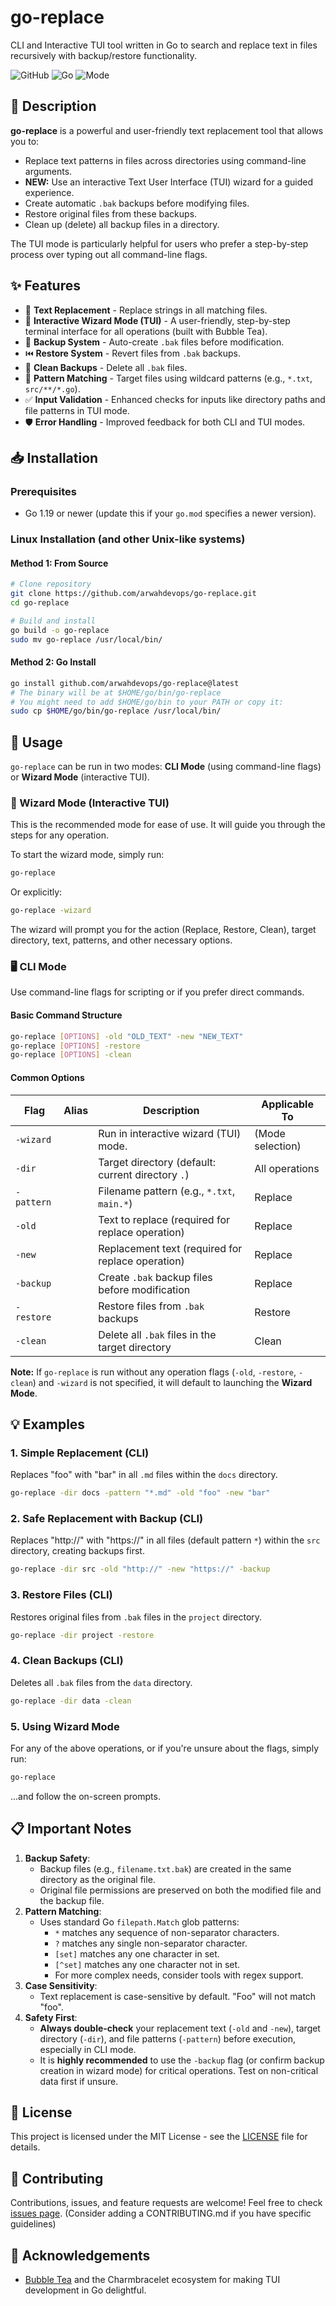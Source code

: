# go-replace

CLI and Interactive TUI tool written in Go to search and replace text in files recursively with backup/restore functionality.

![GitHub](https://img.shields.io/badge/License-MIT-blue)
![Go](https://img.shields.io/badge/Go-1.19%2B-success) <!-- Update Go version if necessary -->
![Mode](https://img.shields.io/badge/Mode-CLI%20%26%20TUI-informational)

## 📝 Description

**go-replace** is a powerful and user-friendly text replacement tool that allows you to:
- Replace text patterns in files across directories using command-line arguments.
- **NEW:** Use an interactive Text User Interface (TUI) wizard for a guided experience.
- Create automatic `.bak` backups before modifying files.
- Restore original files from these backups.
- Clean up (delete) all backup files in a directory.

The TUI mode is particularly helpful for users who prefer a step-by-step process over typing out all command-line flags.

## ✨ Features

- 🔄 **Text Replacement** - Replace strings in all matching files.
- 🧙 **Interactive Wizard Mode (TUI)** - A user-friendly, step-by-step terminal interface for all operations (built with Bubble Tea).
- 💾 **Backup System** - Auto-create `.bak` files before modification.
- ⏮️ **Restore System** - Revert files from `.bak` backups.
- 🧹 **Clean Backups** - Delete all `.bak` files.
- 📁 **Pattern Matching** - Target files using wildcard patterns (e.g., `*.txt`, `src/**/*.go`).
- ✅ **Input Validation** - Enhanced checks for inputs like directory paths and file patterns in TUI mode.
- 🛡️ **Error Handling** - Improved feedback for both CLI and TUI modes.

## 📥 Installation

### Prerequisites
- Go 1.19 or newer (update this if your `go.mod` specifies a newer version).

### Linux Installation (and other Unix-like systems)

#### Method 1: From Source
```bash
# Clone repository
git clone https://github.com/arwahdevops/go-replace.git
cd go-replace

# Build and install
go build -o go-replace
sudo mv go-replace /usr/local/bin/
```

#### Method 2: Go Install
```bash
go install github.com/arwahdevops/go-replace@latest
# The binary will be at $HOME/go/bin/go-replace
# You might need to add $HOME/go/bin to your PATH or copy it:
sudo cp $HOME/go/bin/go-replace /usr/local/bin/
```

## 🚀 Usage

`go-replace` can be run in two modes: **CLI Mode** (using command-line flags) or **Wizard Mode** (interactive TUI).

### 🧙 Wizard Mode (Interactive TUI)

This is the recommended mode for ease of use. It will guide you through the steps for any operation.

To start the wizard mode, simply run:
```bash
go-replace
```
Or explicitly:
```bash
go-replace -wizard
```

The wizard will prompt you for the action (Replace, Restore, Clean), target directory, text, patterns, and other necessary options.

### 🖥️ CLI Mode

Use command-line flags for scripting or if you prefer direct commands.

#### Basic Command Structure
```bash
go-replace [OPTIONS] -old "OLD_TEXT" -new "NEW_TEXT"
go-replace [OPTIONS] -restore
go-replace [OPTIONS] -clean
```

#### Common Options
| Flag         | Alias | Description                                       | Applicable To       |
|--------------|-------|---------------------------------------------------|---------------------|
| `-wizard`    |       | Run in interactive wizard (TUI) mode.             | (Mode selection)    |
| `-dir`       |       | Target directory (default: current directory `.`) | All operations      |
| `-pattern`   |       | Filename pattern (e.g., `*.txt`, `main.*`)        | Replace             |
| `-old`       |       | Text to replace (required for replace operation)  | Replace             |
| `-new`       |       | Replacement text (required for replace operation) | Replace             |
| `-backup`    |       | Create `.bak` backup files before modification    | Replace             |
| `-restore`   |       | Restore files from `.bak` backups                 | Restore             |
| `-clean`     |       | Delete all `.bak` files in the target directory   | Clean               |

**Note:** If `go-replace` is run without any operation flags (`-old`, `-restore`, `-clean`) and `-wizard` is not specified, it will default to launching the **Wizard Mode**.

## 💡 Examples

### 1. Simple Replacement (CLI)
Replaces "foo" with "bar" in all `.md` files within the `docs` directory.
```bash
go-replace -dir docs -pattern "*.md" -old "foo" -new "bar"
```

### 2. Safe Replacement with Backup (CLI)
Replaces "http://" with "https://" in all files (default pattern `*`) within the `src` directory, creating backups first.
```bash
go-replace -dir src -old "http://" -new "https://" -backup
```

### 3. Restore Files (CLI)
Restores original files from `.bak` files in the `project` directory.
```bash
go-replace -dir project -restore
```

### 4. Clean Backups (CLI)
Deletes all `.bak` files from the `data` directory.
```bash
go-replace -dir data -clean
```

### 5. Using Wizard Mode
For any of the above operations, or if you're unsure about the flags, simply run:
```bash
go-replace
```
...and follow the on-screen prompts.

## 📋 Important Notes

1.  **Backup Safety**:
    *   Backup files (e.g., `filename.txt.bak`) are created in the same directory as the original file.
    *   Original file permissions are preserved on both the modified file and the backup file.
2.  **Pattern Matching**:
    *   Uses standard Go `filepath.Match` glob patterns:
        *   `*` matches any sequence of non-separator characters.
        *   `?` matches any single non-separator character.
        *   `[set]` matches any one character in set.
        *   `[^set]` matches any one character not in set.
        *   For more complex needs, consider tools with regex support.
3.  **Case Sensitivity**:
    *   Text replacement is case-sensitive by default. "Foo" will not match "foo".
4.  **Safety First**:
    *   **Always double-check** your replacement text (`-old` and `-new`), target directory (`-dir`), and file patterns (`-pattern`) before execution, especially in CLI mode.
    *   It is **highly recommended** to use the `-backup` flag (or confirm backup creation in wizard mode) for critical operations. Test on non-critical data first if unsure.

## 📜 License

This project is licensed under the MIT License - see the [LICENSE](LICENSE) file for details.

## 🤝 Contributing

Contributions, issues, and feature requests are welcome! Feel free to check [issues page](https://github.com/arwahdevops/go-replace/issues).
(Consider adding a CONTRIBUTING.md if you have specific guidelines)

## 🙏 Acknowledgements

-   [Bubble Tea](https://github.com/charmbracelet/bubbletea) and the Charmbracelet ecosystem for making TUI development in Go delightful.
